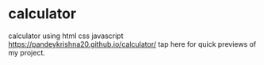 # calculator
calculator using html css javascript
https://pandeykrishna20.github.io/calculator/ tap here for quick previews of my project.
